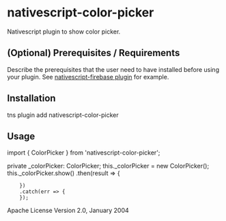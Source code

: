 # nativescript-color-picker

Nativescript plugin to show color picker.

## (Optional) Prerequisites / Requirements

Describe the prerequisites that the user need to have installed before using your plugin. See [nativescript-firebase plugin](https://github.com/eddyverbruggen/nativescript-plugin-firebase) for example.

## Installation

tns plugin add nativescript-color-picker

## Usage 

import { ColorPicker } from 'nativescript-color-picker';

private _colorPicker: ColorPicker;
this._colorPicker = new ColorPicker();
this._colorPicker.show()
        .then(result => {
          
        })
        .catch(err => {
        });
Apache License Version 2.0, January 2004
